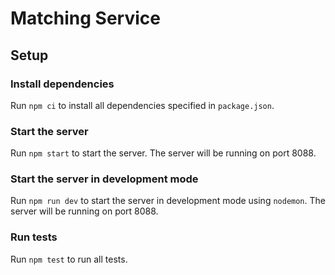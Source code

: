 # Matching Service

## Setup

### Install dependencies

Run `npm ci` to install all dependencies specified in `package.json`.

### Start the server

Run `npm start` to start the server. The server will be running on port 8088.

### Start the server in development mode

Run `npm run dev` to start the server in development mode using `nodemon`. The server will be running on port 8088.

### Run tests

Run `npm test` to run all tests.
